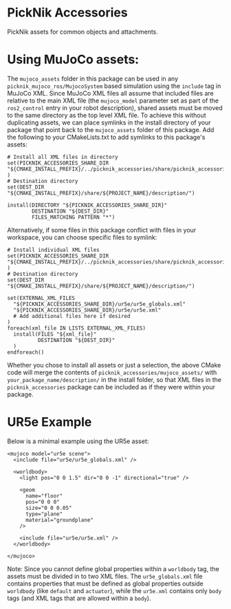 # PickNik Accessories

PickNik assets for common objects and attachments.

# Using MuJoCo assets:

The `mujoco_assets` folder in this package can be used in any `picknik_mujoco_ros/MujocoSystem` based simulation using the `include` tag in MuJoCo XML.
Since MuJoCo XML files all assume that included files are relative to the main XML file (the `mujoco_model` parameter set as part of the `ros2_control` entry in your robot description), shared assets must be moved to the same directory as the top level XML file.
To achieve this without duplicating assets, we can place symlinks in the install directory of your package that point back to the `mujoco_assets` folder of this package.
Add the following to your CMakeLists.txt to add symlinks to this package's assets:

```
# Install all XML files in directory
set(PICKNIK_ACCESSORIES_SHARE_DIR
"${CMAKE_INSTALL_PREFIX}/../picknik_accessories/share/picknik_accessories/mujoco_assets/"
)
# Destination directory
set(DEST_DIR "${CMAKE_INSTALL_PREFIX}/share/${PROJECT_NAME}/description/")

install(DIRECTORY "${PICKNIK_ACCESSORIES_SHARE_DIR}"
        DESTINATION "${DEST_DIR}"
        FILES_MATCHING PATTERN "*")
```

Alternatively, if some files in this package conflict with files in your workspace, you can choose specific files to symlink:

```
# Install individual XML files
set(PICKNIK_ACCESSORIES_SHARE_DIR
"${CMAKE_INSTALL_PREFIX}/../picknik_accessories/share/picknik_accessories/mujoco_assets/"
)
# Destination directory
set(DEST_DIR "${CMAKE_INSTALL_PREFIX}/share/${PROJECT_NAME}/description/")

set(EXTERNAL_XML_FILES
  "${PICKNIK_ACCESSORIES_SHARE_DIR}/ur5e/ur5e_globals.xml"
  "${PICKNIK_ACCESSORIES_SHARE_DIR}/ur5e/ur5e.xml"
  # Add additional files here if desired
)
foreach(xml_file IN LISTS EXTERNAL_XML_FILES)
  install(FILES "${xml_file}"
          DESTINATION "${DEST_DIR}"
  )
endforeach()
```

Whether you chose to install all assets or just a selection, the above CMake code will merge the contents of `picknik_accessories/mujoco_assets/` with `your_package_name/description/` in the install folder, so that XML files in the `picknik_accessories` package can be included as if they were within your package.

# UR5e Example

Below is a minimal example using the UR5e asset:

```
<mujoco model="ur5e scene">
  <include file="ur5e/ur5e_globals.xml" />

  <worldbody>
    <light pos="0 0 1.5" dir="0 0 -1" directional="true" />

    <geom
      name="floor"
      pos="0 0 0"
      size="0 0 0.05"
      type="plane"
      material="groundplane"
    />

    <include file="ur5e/ur5e.xml" />
  </worldbody>

</mujoco>
```

Note: Since you cannot define global properties within a `worldbody` tag, the assets must be divided in to two XML files.
The `ur5e_globals.xml` file contains properties that must be defined as global properties outside `worldbody` (like `default` and `actuator`), while the `ur5e.xml` contains only `body` tags (and XML tags that are allowed within a `body`).
